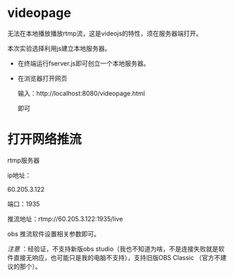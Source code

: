 # videopage

无法在本地播放播放rtmp流，这是videojs的特性，须在服务器端打开。

本次实验选择利用js建立本地服务器。

* 在终端运行fserver.js即可创立一个本地服务器。

* 在浏览器打开网页

  输入：http://localhost:8080/videopage.html

  即可



# 打开网络推流

rtmp服务器

ip地址：

60.205.3.122

端口：1935

推流地址：rtmp://60.205.3.122:1935/live

obs 推流软件设置相关参数即可。



*注意* ：经验证，不支持新版obs studio（我也不知道为啥，不是连接失败就是软件直接无响应，也可能只是我的电脑不支持），支持旧版OBS Classic （官方不建议的那个）。